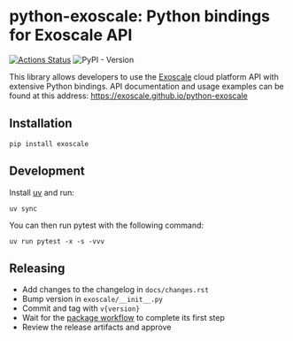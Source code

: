 # python-exoscale: Python bindings for Exoscale API

[![Actions Status](https://github.com/exoscale/python-exoscale/workflows/CI/badge.svg)](https://github.com/exoscale/python-exoscale/actions?query=workflow%3ACI) ![PyPI - Version](https://img.shields.io/pypi/v/exoscale)

This library allows developers to use the [Exoscale] cloud platform API with
extensive Python bindings. API documentation and usage examples can be found
at this address: https://exoscale.github.io/python-exoscale

## Installation

```
pip install exoscale
```

## Development

Install [uv](https://docs.astral.sh/uv/) and run:

```
uv sync
```

You can then run pytest with the following command:

```
uv run pytest -x -s -vvv
```

[exoscale]: https://www.exoscale.com/

## Releasing

* Add changes to the changelog in `docs/changes.rst`
* Bump version in `exoscale/__init__.py`
* Commit and tag with `v{version}`
* Wait for the [package
  workflow](https://github.com/exoscale/python-exoscale/actions/workflows/pypi-package.yaml)
  to complete its first step
* Review the release artifacts and approve

